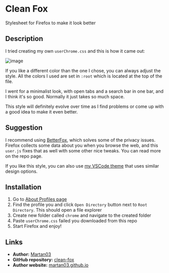 # Clean Fox

Stylesheet for Firefox to make it look better

## Description

I tried creating my own `userChrome.css` and this is how it came out:

![image](https://github.com/Martan03/clean-fox/assets/46300167/6b774168-56f0-407e-9d26-89f09611cdca)

If you like a different color than the one I chose, you can always adjust the
style. All the colors I used are set in `:root` which is located at the top of
the file.

I went for a minimalist look, with open tabs and a search bar in one
bar, and I think it's so good. Normally it just takes so much space.

This style will definitely evolve over time as I find problems or come up
with a good idea to make it even better.

## Suggestion

I recommend using [BetterFox](https://github.com/yokoffing/BetterFox),
which solves some of the privacy issues. Firefox collects some data about you
when you browse the web, and this `user.js` fixes that as well with some other
nice tweaks. You can read more on the repo page.

If you like this style, you can also use
[my VSCode theme](https://marketplace.visualstudio.com/items?itemName=Martan03.kumuhana)
that uses similar design options.

## Installation

1. Go to [About Profiles page](about:profiles)
2. Find the profile you and click `Open Directory` button next to
`Root Directory`. This should open a file explorer
3. Create new folder called `chrome` and navigate to the created folder
4. Paste `userChrome.css` failed you downloaded from this repo
5. Start Firefox and enjoy!

## Links

- **Author:** [Martan03](https://github.com/Martan03)
- **GitHub repository:** [clean-fox](https://github.com/Martan03/clean-fox)
- **Author website:** [martan03.github.io](https://martan03.github.io)
